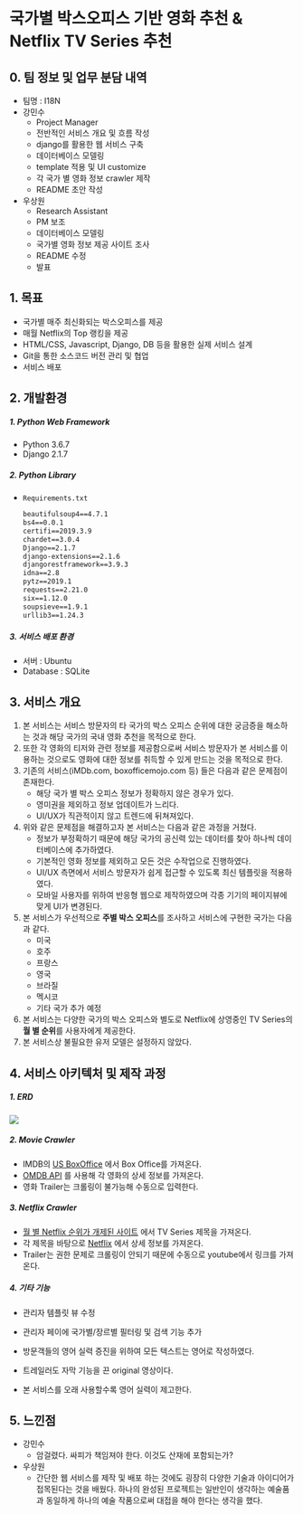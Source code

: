 

# 국가별 박스오피스 기반 영화 추천 & Netflix TV Series 추천



## 0. 팀 정보 및 업무 분담 내역

- 팀명 : I18N
- 강민수 
  - Project Manager
  - 전반적인 서비스 개요 및 흐름 작성
  - django를 활용한 웹 서비스 구축
  - 데이터베이스 모델링
  - template 적용 및 UI customize
  - 각 국가 별 영화 정보 crawler 제작
  - README 초안 작성
- 우상원 
  - Research Assistant
  - PM 보조
  - 데이터베이스 모델링
  - 국가별 영화 정보 제공 사이트 조사
  - README 수정
  - 발표 



## 1. 목표

- 국가별 매주 최신화되는 박스오피스를 제공
- 매월 Netflix의 Top 랭킹을 제공
- HTML/CSS, Javascript, Django, DB 등을 활용한 실제 서비스 설계
- Git을 통한 소스코드 버전 관리 및 협업
- 서비스 배포





## 2. 개발환경

##### 1. Python Web Framework

- Python 3.6.7
- Django 2.1.7

##### 2. Python Library

- `Requirements.txt`

  ```markdown
  beautifulsoup4==4.7.1
  bs4==0.0.1
  certifi==2019.3.9
  chardet==3.0.4
  Django==2.1.7
  django-extensions==2.1.6
  djangorestframework==3.9.3
  idna==2.8
  pytz==2019.1
  requests==2.21.0
  six==1.12.0
  soupsieve==1.9.1
  urllib3==1.24.3
  ```

##### 3. 서비스 배포 환경

- 서버 : Ubuntu
- Database : SQLite



## 3. 서비스 개요

1. 본 서비스는 서비스 방문자의 타 국가의 박스 오피스 순위에 대한 궁금증을 해소하는 것과 해당 국가의 국내 영화 추천을 목적으로  한다.
2. 또한 각 영화의 티저와 관련 정보를 제공함으로써 서비스 방문자가 본 서비스를 이용하는 것으로도 영화에 대한 정보를 취득할 수 있게 만드는 것을 목적으로 한다. 
3. 기존의 서비스(iMDb.com, boxofficemojo.com 등) 들은 다음과 같은 문제점이 존재한다.
   - 해당 국가 별 박스 오피스 정보가 정확하지 않은 경우가 있다.
   - 영미권을 제외하고 정보 업데이트가 느리다.
   - UI/UX가 직관적이지 않고 트렌드에 뒤쳐져있다.
4. 위와 같은 문제점을 해결하고자 본 서비스는 다음과 같은 과정을 거쳤다.
   - 정보가 부정확하기 때문에 해당 국가의 공신력 있는 데이터를 찾아 하나씩 데이터베이스에 추가하였다.
   - 기본적인 영화 정보를 제외하고 모든 것은 수작업으로 진행하였다.
   - UI/UX 측면에서 서비스 방문자가 쉽게 접근할 수 있도록 최신 템플릿을 적용하였다.
   - 모바일 사용자를 위하여 반응형 웹으로 제작하였으며 각종 기기의 페이지뷰에 맞게 UI가 변경된다.
5. 본 서비스가 우선적으로 **주별 박스 오피스**를 조사하고 서비스에 구현한 국가는 다음과 같다.
   - 미국
   - 호주
   - 프랑스
   - 영국
   - 브라질
   - 멕시코
   - 기타 국가 추가 예정
6. 본 서비스는 다양한 국가의 박스 오피스와 별도로 Netflix에 상영중인 TV Series의 **월 별 순위**를 사용자에게 제공한다.
7. 본 서비스상 불필요한 유저 모델은 설정하지 않았다. 





## 4. 서비스 아키텍처 및 제작 과정

##### 1. ERD

![](/Users/dylan/Desktop/github/Movie/ERD.png)



##### 2. Movie Crawler

- IMDB의 [US BoxOffice](https://www.imdb.com/chart/boxoffice) 에서 Box Office를 가져온다.
- [OMDB API](http://www.omdbapi.com/) 를 사용해 각 영화의 상세 정보를 가져온다.
- 영화 Trailer는 크롤링이 불가능해 수동으로 입력한다.



##### 3. Netflix Crawler

- [월 별 Netflix 순위가 개제된 사이트](https://www.techjunkie.com/best-netflix-original-shows/) 에서 TV Series 제목을 가져온다.
- 각 제목을 바탕으로 [Netflix](https://www.netflix.com/) 에서 상세 정보를 가져온다.
- Trailer는 권한 문제로 크롤링이 안되기 때문에 수동으로 youtube에서 링크를 가져온다.



##### 4. 기타 기능

- 관리자 템플릿 뷰 수정

- 관리자 페이에 국가별/장르별 필터링 및 검색 기능 추가

- 방문객들의 영어 실력 증진을 위하여 모든 텍스트는 영어로 작성하였다. 
- 트레일러도 자막 기능을 끈 original 영상이다.
- 본 서비스를 오래 사용할수록 영어 실력이 제고한다.



## 5. 느낀점

- 강민수
  - 암걸렸다. 싸피가 책임져야 한다. 이것도 산재에 포함되는가?
- 우상원
  - 간단한 웹 서비스를 제작 및 배포 하는 것에도 굉장히 다양한 기술과 아이디어가 접목된다는 것을 배웠다. 하나의 완성된 프로젝트는 일반인이 생각하는 예술품과 동일하게 하나의 예술 작품으로써 대접을 해야 한다는 생각을 했다.

